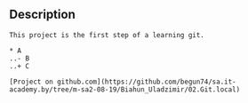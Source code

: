 

##	Description


	This project is the first step of a learning git.

	* A
	..- B
	..+ C

	[Project on github.com](https://github.com/begun74/sa.it-academy.by/tree/m-sa2-08-19/Biahun_Uladzimir/02.Git.local)
